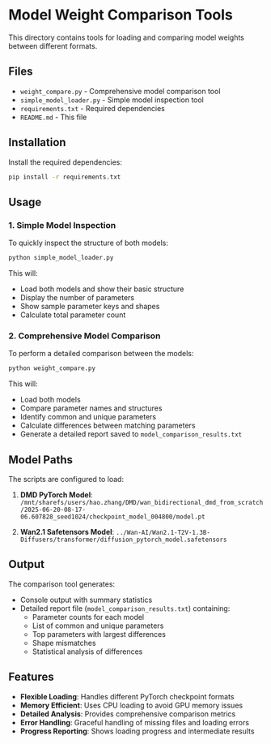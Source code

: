 # Model Weight Comparison Tools

This directory contains tools for loading and comparing model weights between different formats.

## Files

- `weight_compare.py` - Comprehensive model comparison tool
- `simple_model_loader.py` - Simple model inspection tool
- `requirements.txt` - Required dependencies
- `README.md` - This file

## Installation

Install the required dependencies:

```bash
pip install -r requirements.txt
```

## Usage

### 1. Simple Model Inspection

To quickly inspect the structure of both models:

```bash
python simple_model_loader.py
```

This will:
- Load both models and show their basic structure
- Display the number of parameters
- Show sample parameter keys and shapes
- Calculate total parameter count

### 2. Comprehensive Model Comparison

To perform a detailed comparison between the models:

```bash
python weight_compare.py
```

This will:
- Load both models
- Compare parameter names and structures
- Identify common and unique parameters
- Calculate differences between matching parameters
- Generate a detailed report saved to `model_comparison_results.txt`

## Model Paths

The scripts are configured to load:

1. **DMD PyTorch Model**: `/mnt/sharefs/users/hao.zhang/DMD/wan_bidirectional_dmd_from_scratch/2025-06-20-08-17-06.607828_seed1024/checkpoint_model_004800/model.pt`

2. **Wan2.1 Safetensors Model**: `../Wan-AI/Wan2.1-T2V-1.3B-Diffusers/transformer/diffusion_pytorch_model.safetensors`

## Output

The comparison tool generates:
- Console output with summary statistics
- Detailed report file (`model_comparison_results.txt`) containing:
  - Parameter counts for each model
  - List of common and unique parameters
  - Top parameters with largest differences
  - Shape mismatches
  - Statistical analysis of differences

## Features

- **Flexible Loading**: Handles different PyTorch checkpoint formats
- **Memory Efficient**: Uses CPU loading to avoid GPU memory issues
- **Detailed Analysis**: Provides comprehensive comparison metrics
- **Error Handling**: Graceful handling of missing files and loading errors
- **Progress Reporting**: Shows loading progress and intermediate results 